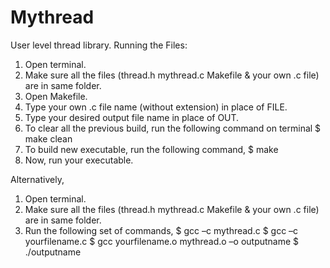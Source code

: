 # Mythread
User level thread library.
Running the Files:

1.	Open terminal.
2.	Make sure all the files (thread.h  mythread.c  Makefile & your own .c file) are in same folder.
3.	Open Makefile.
4.	Type your own .c file name (without extension) in place of FILE.
5.	Type your desired output file name in place of OUT.
6.	To clear all the previous build, run the following command on terminal
        $  make clean 
7.	To build new executable, run the following command,
        $  make 
8.	Now, run your executable.

Alternatively, 

1.	Open terminal.
2.	Make sure all the files (thread.h  mythread.c  Makefile & your own .c file) are in same folder.
3.	Run the following set of commands,
        $  gcc –c mythread.c 
	$  gcc –c yourfilename.c
	$  gcc yourfilename.o mythread.o –o outputname
	$  ./outputname
